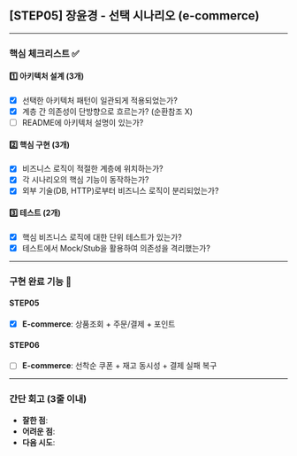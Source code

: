 ## [STEP05] 장윤경 - 선택 시나리오 (e-commerce)

---
### **핵심 체크리스트** :white_check_mark:

#### :one: 아키텍처 설계 (3개)
- [x] 선택한 아키텍처 패턴이 일관되게 적용되었는가?
- [x] 계층 간 의존성이 단방향으로 흐르는가? (순환참조 X)
- [ ] README에 아키텍처 설명이 있는가?

#### :two: 핵심 구현 (3개)
- [x] 비즈니스 로직이 적절한 계층에 위치하는가?
- [x] 각 시나리오의 핵심 기능이 동작하는가?
- [x] 외부 기술(DB, HTTP)로부터 비즈니스 로직이 분리되었는가?

#### :three: 테스트 (2개)
- [x] 핵심 비즈니스 로직에 대한 단위 테스트가 있는가?
- [x] 테스트에서 Mock/Stub을 활용하여 의존성을 격리했는가?

---
### **구현 완료 기능** :pencil:

#### STEP05
- [x] **E-commerce**: 상품조회 + 주문/결제 + 포인트

#### STEP06
- [ ] **E-commerce**: 선착순 쿠폰 + 재고 동시성 + 결제 실패 복구

---
### **간단 회고** (3줄 이내)
- **잘한 점**: 
- **어려운 점**: 
- **다음 시도**:

